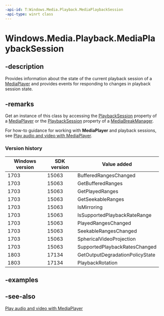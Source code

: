 ```yaml
---
-api-id: T:Windows.Media.Playback.MediaPlaybackSession
-api-type: winrt class
---
```


<!-- Class syntax.
public class MediaPlaybackSession : Windows.Media.Playback.IMediaPlaybackSession, Windows.Media.Playback.IMediaPlaybackSession2
-->

# Windows.Media.Playback.MediaPlaybackSession

## -description
Provides information about the state of the current playback session of a [MediaPlayer](mediaplayer.md) and provides events for responding to changes in playback session state.

## -remarks
Get an instance of this class by accessing the [PlaybackSession](mediaplayer_playbacksession.md) property of a [MediaPlayer](mediaplayer.md) or the [PlaybackSession](mediabreakmanager_playbacksession.md) property of a [MediaBreakManager](mediabreakmanager.md).

For how-to guidance for working with **MediaPlayer** and playback sessions, see [Play audio and video with MediaPlayer](https://msdn.microsoft.com/windows/uwp/audio-video-camera/play-audio-and-video-with-mediaplayer).

### Version history

| Windows version | SDK version | Value added |
| -- | -- | -- |
| 1703 | 15063 | BufferedRangesChanged |
| 1703 | 15063 | GetBufferedRanges |
| 1703 | 15063 | GetPlayedRanges |
| 1703 | 15063 | GetSeekableRanges |
| 1703 | 15063 | IsMirroring |
| 1703 | 15063 | IsSupportedPlaybackRateRange |
| 1703 | 15063 | PlayedRangesChanged |
| 1703 | 15063 | SeekableRangesChanged |
| 1703 | 15063 | SphericalVideoProjection |
| 1703 | 15063 | SupportedPlaybackRatesChanged |
| 1803 | 17134 | GetOutputDegradationPolicyState |
| 1803 | 17134 | PlaybackRotation |

## -examples

## -see-also
[Play audio and video with MediaPlayer](https://msdn.microsoft.com/windows/uwp/audio-video-camera/play-audio-and-video-with-mediaplayer)
